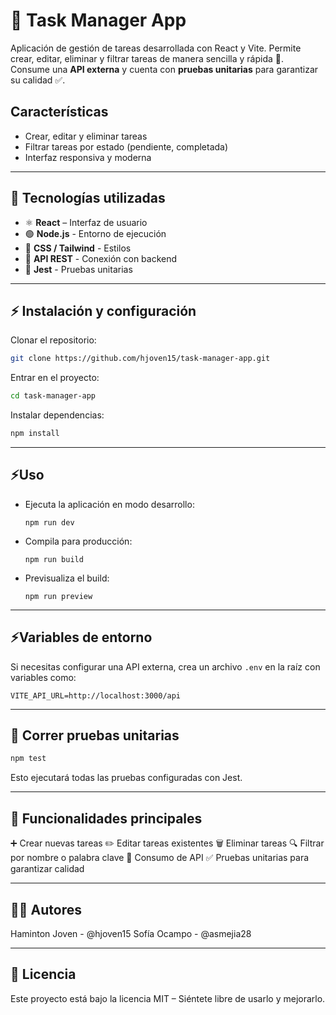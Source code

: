# 📝 Task Manager App

Aplicación de gestión de tareas desarrollada con React y Vite. Permite crear, editar, eliminar y filtrar tareas de manera sencilla y rápida 🚀.  
Consume una **API externa** y cuenta con **pruebas unitarias** para garantizar su calidad ✅.

## Características

- Crear, editar y eliminar tareas
- Filtrar tareas por estado (pendiente, completada)
- Interfaz responsiva y moderna

---

## 📂 Tecnologías utilizadas

- ⚛️ **React** – Interfaz de usuario
- 🟢 **Node.js** - Entorno de ejecución
- 🎨 **CSS / Tailwind** - Estilos
- 🔗 **API REST** - Conexión con backend
- 🧪 **Jest** - Pruebas unitarias

---

## ⚡ Instalación y configuración

Clonar el repositorio: 

```bash
git clone https://github.com/hjoven15/task-manager-app.git

```
Entrar en el proyecto:

```bash
cd task-manager-app
```

Instalar dependencias:

```bash
npm install
```

---

## ⚡Uso

- Ejecuta la aplicación en modo desarrollo:
  ```
  npm run dev
  ```
- Compila para producción:
  ```
  npm run build
  ```
- Previsualiza el build:
  ```
  npm run preview
  ```

---

## ⚡Variables de entorno

Si necesitas configurar una API externa, crea un archivo `.env` en la raíz con variables como:

```
VITE_API_URL=http://localhost:3000/api
```

---

## 🧪 Correr pruebas unitarias

```bash
npm test
```
Esto ejecutará todas las pruebas configuradas con Jest.

---

## 📌 Funcionalidades principales

➕ Crear nuevas tareas
✏️ Editar tareas existentes
🗑️ Eliminar tareas
🔍 Filtrar por nombre o palabra clave
🔗 Consumo de API
✅ Pruebas unitarias para garantizar calidad

---

## 👩‍💻 Autores
Haminton Joven - @hjoven15
Sofía Ocampo - @asmejia28

---

## 📜 Licencia
Este proyecto está bajo la licencia MIT – Siéntete libre de usarlo y mejorarlo.